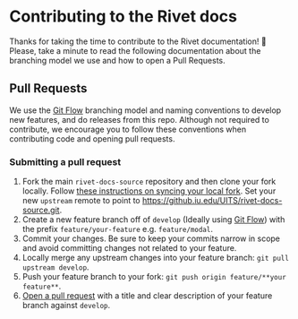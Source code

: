 # Contributing to the Rivet docs
Thanks for taking the time to contribute to the Rivet documentation! 🙌 Please, take a minute to read the following documentation about the branching model we use and how to open a Pull Requests.

## Pull Requests
We use the [Git Flow](https://danielkummer.github.io/git-flow-cheatsheet/) branching model and naming conventions to develop new features, and do releases from this repo. Although not required to contribute, we encourage you to follow these conventions when contributing code and opening pull requests.

### Submitting a pull request
1. Fork the main `rivet-docs-source` repository and then clone your fork locally. Follow [these instructions on syncing your local fork](https://help.github.com/articles/fork-a-repo/#keep-your-fork-synced). Set your new `upstream` remote to point to https://github.iu.edu/UITS/rivet-docs-source.git.
2. Create a new feature branch off of `develop` (Ideally using [Git Flow](https://danielkummer.github.io/git-flow-cheatsheet/)) with the prefix `feature/your-feature` e.g. `feature/modal`.
3. Commit your changes. Be sure to keep your commits narrow in scope and avoid committing changes not related to your feature.
4. Locally merge any upstream changes into your feature branch: `git pull upstream develop`.
5. Push your feature branch to your fork: `git push origin feature/**your feature**`.
6. [Open a pull request](https://help.github.com/articles/about-pull-requests/) with a title and clear description of your feature branch against `develop`.